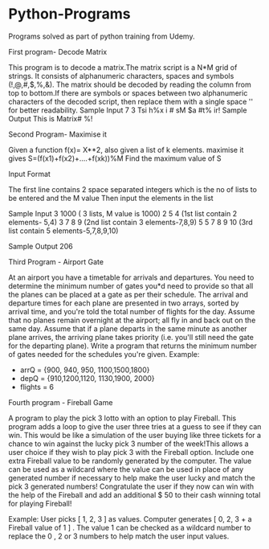 # Python-Programs
Programs solved as part of python training from Udemy.

First program- Decode Matrix

This program is to decode a matrix.The matrix script is a  N*M  grid of strings. It consists of alphanumeric characters, spaces and symbols (!,@,#,$,%,&).
The matrix should be decoded by reading the column from top to bottom.If there are symbols or spaces between two alphanumeric characters of the decoded script, then replace them with a single space '' for better readability.
Sample Input
7 3
Tsi
h%x
i #
sM
$a
#t%
ir!
Sample Output
This is Matrix#  %!

Second Program- Maximise it

Given a function f(x)= X**2, also given a list of k elements. maximise it gives
S=(f(x1)+f(x2)+....+f(xk))%M
Find the maximum value of S

Input Format

The first line contains 2 space separated integers  which is the no of lists to be entered and the M value
Then input the elements in the list

Sample Input
3 1000 ( 3 lists, M value is 1000)
2 5 4   (1st list contain 2 elements- 5,4)
3 7 8 9 (2nd list contain 3 elements-7,8,9)
5 5 7 8 9 10 (3rd list contain 5 elements-5,7,8,9,10)

Sample Output
206

Third Program - Airport Gate

At an airport you have a timetable for arrivals and departures.
You need to determine the minimum number of gates you*d need to provide so that all the planes can be placed at a gate as per their schedule.
The arrival and departure times for each plane are presented in two arrays, sorted by arrival time, and you're told the total number of flights for the
day. Assume that no planes remain overnight at the airport; all fly in and back out on the same day. Assume that if a plane departs in the same minute as another plane arrives, the arriving plane takes priority (i.e. you'll still need the gate for the departing plane). Write a program that returns
the minimum number of gates needed for the schedules you're given.
 Example:
 * arrQ = {900, 940, 950, 1100,1500,1800}
 * depQ = {910,1200,1120, 1130,1900, 2000}
 * flights = 6

Fourth program - Fireball Game

A program to play the pick 3 lotto with an option to play Fireball. This program adds a loop to give the user three tries at a guess to see if they can win.  This would be like a simulation of the user buying like three tickets for a chance to win against the lucky pick 3 number of the week!This allows a user choice if they wish to play pick 3 with the Fireball option.  Include one extra Fireball value to be randomly generated by the computer.  The value can be used as a wildcard where the value can be used in place of any generated number if necessary to help make the user lucky and match the pick 3 generated numbers!  Congratulate the user if they now can win with the help of the Fireball and add an additional $ 50 to their cash winning total for playing Fireball!
	
Example: User picks [ 1, 2, 3 ] as values.  Computer generates [ 0, 2, 3 + a 	Fireball value of 1 ] .  The value 1 can be checked as a wildcard number to 
replace the 0 , 2 or 3 numbers to help match the user input values.  

